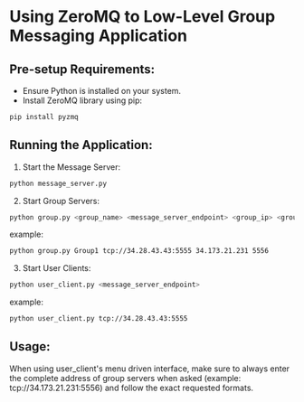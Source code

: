# Using ZeroMQ to Low-Level Group Messaging Application

## Pre-setup Requirements:
- Ensure Python is installed on your system.
- Install ZeroMQ library using pip:
```bash
pip install pyzmq
```

## Running the Application:

1. Start the Message Server:
```bash
python message_server.py
```

2. Start Group Servers:
```bash
python group.py <group_name> <message_server_endpoint> <group_ip> <group_port>
```

example:
```bash
python group.py Group1 tcp://34.28.43.43:5555 34.173.21.231 5556
```

3. Start User Clients:
```bash
python user_client.py <message_server_endpoint>
```

example:
```bash
python user_client.py tcp://34.28.43.43:5555
```

## Usage:
When using user_client's menu driven interface, make sure to always enter the complete address of group servers when asked (example: tcp://34.173.21.231:5556) and follow the exact requested formats.